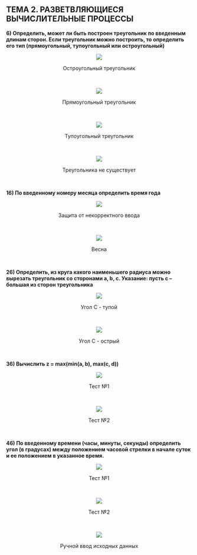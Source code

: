 ## ТЕМА 2. РАЗВЕТВЛЯЮЩИЕСЯ ВЫЧИСЛИТЕЛЬНЫЕ ПРОЦЕССЫ

**6)	Определить, может ли быть построен треугольник по введенным длинам сторон. 
Если треугольник можно построить, то определить его тип (прямоугольный, тупоугольный или остроугольный)**

<figure>
   <p align="center">
      <img src="https://github.com/dr-number/prog_lan_lar_larionov_lab_2_branching_processes/blob/master/screens/6-1.jpg">
     <p align="center">Остроугольный треугольник</p>
   </p>
</figure>
</br>

<figure>
   <p align="center">
      <img src="https://github.com/dr-number/prog_lan_lar_larionov_lab_2_branching_processes/blob/master/screens/6-2.jpg">
     <p align="center">Прямоугольный треугольник</p>
   </p>
</figure>
</br>

<figure>
   <p align="center">
      <img src="https://github.com/dr-number/prog_lan_lar_larionov_lab_2_branching_processes/blob/master/screens/6-4.jpg">
     <p align="center">Тупоугольный треугольник</p>
   </p>
</figure>
</br>

<figure>
   <p align="center">
      <img src="https://github.com/dr-number/prog_lan_lar_larionov_lab_2_branching_processes/blob/master/screens/6-3.jpg">
     <p align="center">Треугольника не существует</p>
   </p>
</figure>
</br>

**16) По введенному номеру месяца определить время года**

<p align="center">
   <img src="https://github.com/dr-number/prog_lan_lar_larionov_lab_2_branching_processes/blob/master/screens/16-1.jpg">
   <p align="center">Защита от некорректного ввода</p>
</p>
</br>

<p align="center">
   <img src="https://github.com/dr-number/prog_lan_lar_larionov_lab_2_branching_processes/blob/master/screens/16-2.jpg">
   <p align="center">Весна</p>
</p>
</br>

**26) Определить, из круга какого наименьшего радиуса можно вырезать треугольник со сторонами a, b, c.
Указание: пусть c – большая из сторон треугольника**

<p align="center">
   <img src="https://github.com/dr-number/prog_lan_lar_larionov_lab_2_branching_processes/blob/master/screens/26-1.jpg">
   <p align="center">Угол С - тупой</p>
</p>
</br>

<p align="center">
   <img src="https://github.com/dr-number/prog_lan_lar_larionov_lab_2_branching_processes/blob/master/screens/26-2.jpg">
   <p align="center">Угол С - острый</p>
</p>
</br>

**36) Вычислить z = max(min(a, b), max(c, d))**

<p align="center">
   <img src="https://github.com/dr-number/prog_lan_lar_larionov_lab_2_branching_processes/blob/master/screens/36-1.jpg">
   <p align="center">Тест №1</p>
</p>
</br>

<p align="center">
   <img src="https://github.com/dr-number/prog_lan_lar_larionov_lab_2_branching_processes/blob/master/screens/36-2.jpg">
   <p align="center">Тест №2</p>
</p>
</br>

**46) По введенному времени (часы, минуты, секунды)
определить угол (в градусах) между положением часовой стрелки
в начале суток и ее положением в указанное время.**

<p align="center">
   <img src="https://github.com/dr-number/prog_lan_lar_larionov_lab_2_branching_processes/blob/master/screens/46-1.jpg">
   <p align="center">Тест №1</p>
</p>
</br>

<p align="center">
   <img src="https://github.com/dr-number/prog_lan_lar_larionov_lab_2_branching_processes/blob/master/screens/46-2.jpg">
   <p align="center">Тест №2</p>
</p>
</br>

<p align="center">
   <img src="https://github.com/dr-number/prog_lan_lar_larionov_lab_2_branching_processes/blob/master/screens/46-3.jpg">
   <p align="center">Ручной ввод исходных данных</p>
</p>
</br>
